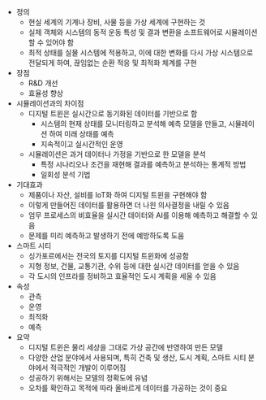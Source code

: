 - 정의
	- 현실 세계의 기계나 장비, 사물 등을 가상 세계에 구현하는 것
	- 실제 객체와 시스템의 동적 운동 특성 및 결과 변환을 소프트웨어로 시뮬레이션 할 수 있어야 함
	- 최적 상태를 실물 시스템에 적용하고, 이에 대한 변화를 다시 가상 시스템으로 전달되게 하여, 끊임없는 순환 적응 및 최적화 체계를 구현
- 장점
	- R&D 개선
	- 효율성 향상
- 시뮬레이션과의 차이점
	- 디지털 트윈은 실시간으로 동기화된 데이터를 기반으로 함
		- 시스템의 현재 상태를 모니터링하고 분석해 예측 모델을 만들고, 시뮬레이션 하여 미래 상태를 예측
		- 지속적이고 실시간적인 운영
	- 시뮬레이션은 과거 데이터나 가정을 기반으로 한 모델을 분석
		- 특정 시나리오나 조건을 재현해 결과를 예측하고 분석하는 통계적 방법
		- 일회성 분석 기법
- 기대효과
	- 제품이나 자산, 설비를 IoT화 하여 디지털 트윈을 구현해야 함
	- 이렇게 만들어진 데이터를 활용하면 더 나읜 의사결정을 내릴 수 있음
	- 엄무 프로세스의 비효율을 실시간 데이터와 AI를 이용해 예측하고 해결할 수 있음
	- 문제를 미리 예측하고 발생하기 전에 예방하도록 도움
- 스마트 시티
	- 싱가포르에서는 전국의 토지를 디지털 트윈화에 성공함
	- 지형 정보, 건물, 교통기관, 수위 등에 대한 실시간 데이터를 얻을 수 있음
	- 각 도시의 인프라를 정비하고 효율적인 도시 계획을 세울 수 있음
- 속성
	- 관측
	- 운영
	- 최적화
	- 예측
- 요약
	- 디지털 트윈은 물리 세상을 그대로 가상 공간에 반영하여 만든 모델
	- 다양한 산업 분야에서 사용되며, 특히 건축 및 생산, 도시 계획, 스마트 시티 분야에서 적극적인 개발이 이루어짐
	- 성공하기 위해서는 모델의 정확도에 유념
	- 오차를 확인하고 목적에 따라 올바르게 데이터를 가공하는 것이 중요